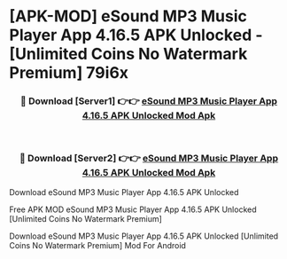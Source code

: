 # [APK-MOD] eSound  MP3 Music Player App 4.16.5 APK Unlocked - [Unlimited Coins No Watermark Premium] 79i6x



<div align="center">
<h3>🔴 Download [Server1] 👉👉 <a href="https://momento.my/?title=eSound__MP3_Music_Player_App_4.16.5_APK_Unlocked">eSound  MP3 Music Player App 4.16.5 APK Unlocked Mod Apk</a></h3><br>

<h3>🔴 Download [Server2] 👉👉 <a href="https://momento.my/?title=eSound__MP3_Music_Player_App_4.16.5_APK_Unlocked">eSound  MP3 Music Player App 4.16.5 APK Unlocked Mod Apk</a></h3>
</div>



Download eSound  MP3 Music Player App 4.16.5 APK Unlocked 

Free APK MOD eSound  MP3 Music Player App 4.16.5 APK Unlocked [Unlimited Coins No Watermark Premium]

Download eSound  MP3 Music Player App 4.16.5 APK Unlocked [Unlimited Coins No Watermark Premium] Mod For Android
